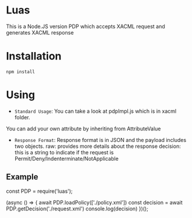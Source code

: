 Luas
========================================

This is a Node.JS version PDP which accepts XACML request and generates XACML response


# Installation
```
npm install
```

# Using

- `Standard Usage`:
You can take a look at pdpImpl.js which is in xacml folder.

You can add your own attribute by inheriting from AttributeValue

- `Response Format`:
Response format is in JSON and the payload includes two objects.
raw: provides more details about the response
decision: this is a string to indicate if the request is Permit/Deny/Indenterminate/NotApplicable


## Example
const PDP = require('luas');

(async () => {
    await PDP.loadPolicy(['./policy.xml'])
    const decision = await PDP.getDecision('./request.xml')
    console.log(decision)
})();
```